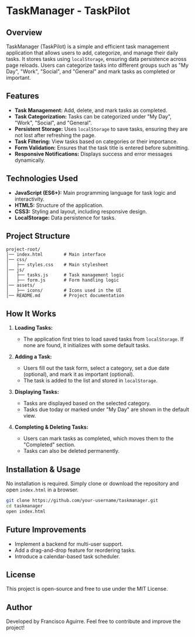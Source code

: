 # TaskManager - TaskPilot

## Overview
TaskManager (TaskPilot) is a simple and efficient task management application that allows users to add, categorize, and manage their daily tasks. It stores tasks using `localStorage`, ensuring data persistence across page reloads. Users can categorize tasks into different groups such as "My Day", "Work", "Social", and "General" and mark tasks as completed or important.

## Features
- **Task Management:** Add, delete, and mark tasks as completed.
- **Task Categorization:** Tasks can be categorized under "My Day", "Work", "Social", and "General".
- **Persistent Storage:** Uses `localStorage` to save tasks, ensuring they are not lost after refreshing the page.
- **Task Filtering:** View tasks based on categories or their importance.
- **Form Validation:** Ensures that the task title is entered before submitting.
- **Responsive Notifications:** Displays success and error messages dynamically.

## Technologies Used
- **JavaScript (ES6+):** Main programming language for task logic and interactivity.
- **HTML5:** Structure of the application.
- **CSS3:** Styling and layout, including responsive design.
- **LocalStorage:** Data persistence for tasks.

## Project Structure
```
project-root/
│── index.html        # Main interface
│── css/
│   ├── styles.css    # Main stylesheet
│── js/
│   ├── tasks.js      # Task management logic
│   ├── form.js       # Form handling logic
│── assets/
│   ├── icons/        # Icons used in the UI
│── README.md         # Project documentation
```

## How It Works
1. **Loading Tasks:**
   - The application first tries to load saved tasks from `localStorage`. If none are found, it initializes with some default tasks.

2. **Adding a Task:**
   - Users fill out the task form, select a category, set a due date (optional), and mark it as important (optional).
   - The task is added to the list and stored in `localStorage`.

3. **Displaying Tasks:**
   - Tasks are displayed based on the selected category.
   - Tasks due today or marked under "My Day" are shown in the default view.

4. **Completing & Deleting Tasks:**
   - Users can mark tasks as completed, which moves them to the "Completed" section.
   - Tasks can also be deleted permanently.

## Installation & Usage
No installation is required. Simply clone or download the repository and open `index.html` in a browser.

```sh
git clone https://github.com/your-username/taskmanager.git
cd taskmanager
open index.html
```

## Future Improvements
- Implement a backend for multi-user support.
- Add a drag-and-drop feature for reordering tasks.
- Introduce a calendar-based task scheduler.

## License
This project is open-source and free to use under the MIT License.

## Author
Developed by Francisco Aguirre. Feel free to contribute and improve the project!

